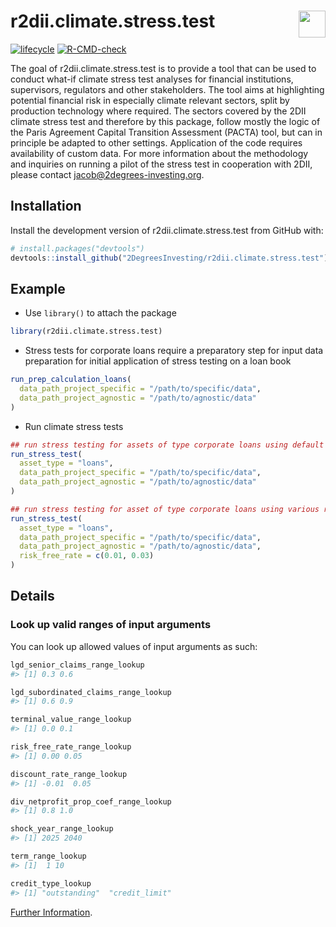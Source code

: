 
<!-- README.md is generated from README.Rmd. Please edit that file -->

# r2dii.climate.stress.test <a href='https://github.com/2DegreesInvesting/r2dii.climate.stress.test'><img src='https://imgur.com/A5ASZPE.png' align='right' height='43' /></a>

<!-- badges: start -->

[![lifecycle](https://img.shields.io/badge/lifecycle-experimental-orange.svg)](https://www.tidyverse.org/lifecycle/#experimental)
[![R-CMD-check](https://github.com/2DegreesInvesting/r2dii.climate.stress.test/workflows/R-CMD-check/badge.svg)](https://github.com/2DegreesInvesting/r2dii.climate.stress.test/actions)
<!-- badges: end -->

The goal of r2dii.climate.stress.test is to provide a tool that can be
used to conduct what-if climate stress test analyses for financial
institutions, supervisors, regulators and other stakeholders. The tool
aims at highlighting potential financial risk in especially climate
relevant sectors, split by production technology where required. The
sectors covered by the 2DII climate stress test and therefore by this
package, follow mostly the logic of the Paris Agreement Capital
Transition Assessment (PACTA) tool, but can in principle be adapted to
other settings. Application of the code requires availability of custom
data. For more information about the methodology and inquiries on
running a pilot of the stress test in cooperation with 2DII, please
contact <jacob@2degrees-investing.org>.

## Installation

Install the development version of r2dii.climate.stress.test from GitHub
with:

``` r
# install.packages("devtools")
devtools::install_github("2DegreesInvesting/r2dii.climate.stress.test")
```

## Example

  - Use `library()` to attach the package

<!-- end list -->

``` r
library(r2dii.climate.stress.test)
```

  - Stress tests for corporate loans require a preparatory step for
    input data preparation for initial application of stress testing on
    a loan book

<!-- end list -->

``` r
run_prep_calculation_loans(
  data_path_project_specific = "/path/to/specific/data",
  data_path_project_agnostic = "/path/to/agnostic/data"
)
```

  - Run climate stress tests

<!-- end list -->

``` r
## run stress testing for assets of type corporate loans using default parameters
run_stress_test(
  asset_type = "loans",
  data_path_project_specific = "/path/to/specific/data",
  data_path_project_agnostic = "/path/to/agnostic/data"
)

## run stress testing for asset of type corporate loans using various risk_free_rates to analyse sensitivities
run_stress_test(
  asset_type = "loans",
  data_path_project_specific = "/path/to/specific/data",
  data_path_project_agnostic = "/path/to/agnostic/data",
  risk_free_rate = c(0.01, 0.03)
)
```

## Details

### Look up valid ranges of input arguments

You can look up allowed values of input arguments as such:

``` r
lgd_senior_claims_range_lookup
#> [1] 0.3 0.6

lgd_subordinated_claims_range_lookup
#> [1] 0.6 0.9

terminal_value_range_lookup
#> [1] 0.0 0.1

risk_free_rate_range_lookup
#> [1] 0.00 0.05

discount_rate_range_lookup
#> [1] -0.01  0.05

div_netprofit_prop_coef_range_lookup
#> [1] 0.8 1.0

shock_year_range_lookup
#> [1] 2025 2040

term_range_lookup
#> [1]  1 10

credit_type_lookup
#> [1] "outstanding"  "credit_limit"
```

[Further
Information](https://2degreesinvesting.github.io/r2dii.climate.stress.test/articles/).
